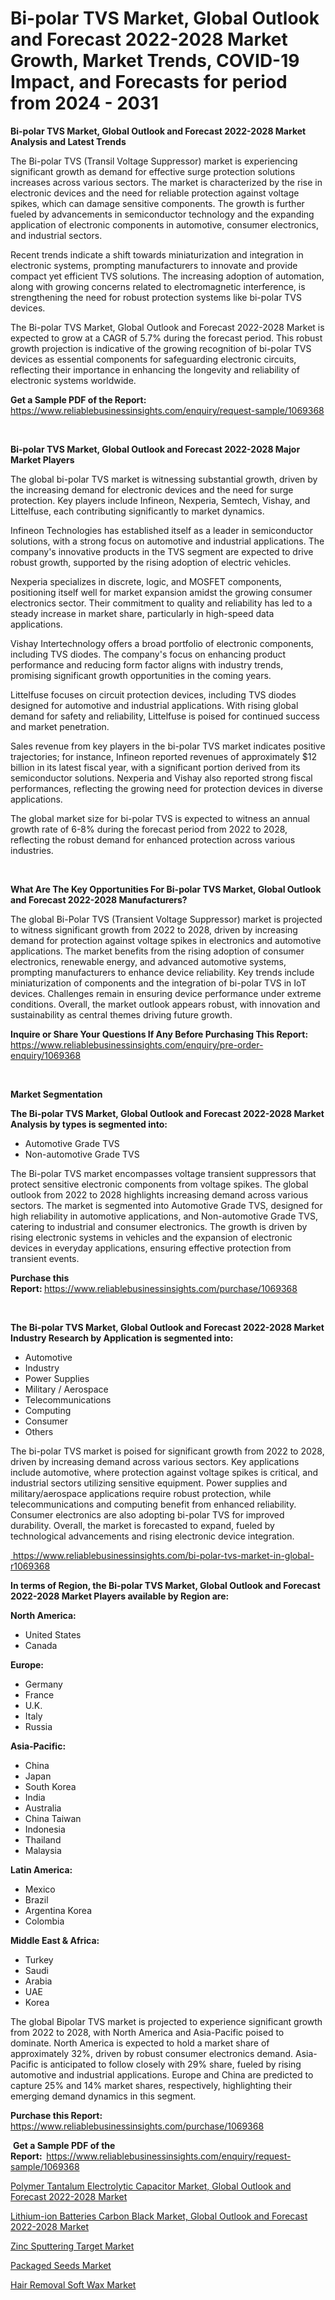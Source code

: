 <p><h1>Bi-polar TVS Market, Global Outlook and Forecast 2022-2028 Market Growth, Market Trends, COVID-19 Impact, and Forecasts for period from 2024 - 2031</h1></p><p><strong>Bi-polar TVS Market, Global Outlook and Forecast 2022-2028 Market Analysis and Latest Trends</strong></p>
<p><p>The Bi-polar TVS (Transil Voltage Suppressor) market is experiencing significant growth as demand for effective surge protection solutions increases across various sectors. The market is characterized by the rise in electronic devices and the need for reliable protection against voltage spikes, which can damage sensitive components. The growth is further fueled by advancements in semiconductor technology and the expanding application of electronic components in automotive, consumer electronics, and industrial sectors.</p><p>Recent trends indicate a shift towards miniaturization and integration in electronic systems, prompting manufacturers to innovate and provide compact yet efficient TVS solutions. The increasing adoption of automation, along with growing concerns related to electromagnetic interference, is strengthening the need for robust protection systems like bi-polar TVS devices.</p><p>The Bi-polar TVS Market, Global Outlook and Forecast 2022-2028 Market is expected to grow at a CAGR of 5.7% during the forecast period. This robust growth projection is indicative of the growing recognition of bi-polar TVS devices as essential components for safeguarding electronic circuits, reflecting their importance in enhancing the longevity and reliability of electronic systems worldwide.</p></p>
<p><strong>Get a Sample PDF of the Report:&nbsp;</strong> <a href="https://www.reliablebusinessinsights.com/enquiry/request-sample/1069368">https://www.reliablebusinessinsights.com/enquiry/request-sample/1069368</a></p>
<p>&nbsp;</p>
<p><strong>Bi-polar TVS Market, Global Outlook and Forecast 2022-2028 Major Market Players</strong></p>
<p><p>The global bi-polar TVS market is witnessing substantial growth, driven by the increasing demand for electronic devices and the need for surge protection. Key players include Infineon, Nexperia, Semtech, Vishay, and Littelfuse, each contributing significantly to market dynamics.</p><p>Infineon Technologies has established itself as a leader in semiconductor solutions, with a strong focus on automotive and industrial applications. The company's innovative products in the TVS segment are expected to drive robust growth, supported by the rising adoption of electric vehicles.</p><p>Nexperia specializes in discrete, logic, and MOSFET components, positioning itself well for market expansion amidst the growing consumer electronics sector. Their commitment to quality and reliability has led to a steady increase in market share, particularly in high-speed data applications.</p><p>Vishay Intertechnology offers a broad portfolio of electronic components, including TVS diodes. The company's focus on enhancing product performance and reducing form factor aligns with industry trends, promising significant growth opportunities in the coming years.</p><p>Littelfuse focuses on circuit protection devices, including TVS diodes designed for automotive and industrial applications. With rising global demand for safety and reliability, Littelfuse is poised for continued success and market penetration.</p><p>Sales revenue from key players in the bi-polar TVS market indicates positive trajectories; for instance, Infineon reported revenues of approximately $12 billion in its latest fiscal year, with a significant portion derived from its semiconductor solutions. Nexperia and Vishay also reported strong fiscal performances, reflecting the growing need for protection devices in diverse applications.</p><p>The global market size for bi-polar TVS is expected to witness an annual growth rate of 6-8% during the forecast period from 2022 to 2028, reflecting the robust demand for enhanced protection across various industries.</p></p>
<p>&nbsp;</p>
<p><strong>What Are The Key Opportunities For Bi-polar TVS Market, Global Outlook and Forecast 2022-2028 Manufacturers?</strong></p>
<p><p>The global Bi-Polar TVS (Transient Voltage Suppressor) market is projected to witness significant growth from 2022 to 2028, driven by increasing demand for protection against voltage spikes in electronics and automotive applications. The market benefits from the rising adoption of consumer electronics, renewable energy, and advanced automotive systems, prompting manufacturers to enhance device reliability. Key trends include miniaturization of components and the integration of bi-polar TVS in IoT devices. Challenges remain in ensuring device performance under extreme conditions. Overall, the market outlook appears robust, with innovation and sustainability as central themes driving future growth.</p></p>
<p><strong>Inquire or Share Your Questions If Any Before Purchasing This Report:</strong> <a href="https://www.reliablebusinessinsights.com/enquiry/pre-order-enquiry/1069368">https://www.reliablebusinessinsights.com/enquiry/pre-order-enquiry/1069368</a></p>
<p>&nbsp;</p>
<p><strong>Market Segmentation</strong></p>
<p><strong>The Bi-polar TVS Market, Global Outlook and Forecast 2022-2028 Market Analysis by types is segmented into:</strong></p>
<p><ul><li>Automotive Grade TVS</li><li>Non-automotive Grade TVS</li></ul></p>
<p><p>The Bi-polar TVS market encompasses voltage transient suppressors that protect sensitive electronic components from voltage spikes. The global outlook from 2022 to 2028 highlights increasing demand across various sectors. The market is segmented into Automotive Grade TVS, designed for high reliability in automotive applications, and Non-automotive Grade TVS, catering to industrial and consumer electronics. The growth is driven by rising electronic systems in vehicles and the expansion of electronic devices in everyday applications, ensuring effective protection from transient events.</p></p>
<p><strong>Purchase this Report:&nbsp;</strong><a href="https://www.reliablebusinessinsights.com/purchase/1069368">https://www.reliablebusinessinsights.com/purchase/1069368</a></p>
<p>&nbsp;</p>
<p><strong>The Bi-polar TVS Market, Global Outlook and Forecast 2022-2028 Market Industry Research by Application is segmented into:</strong></p>
<p><ul><li>Automotive</li><li>Industry</li><li>Power Supplies</li><li>Military / Aerospace</li><li>Telecommunications</li><li>Computing</li><li>Consumer</li><li>Others</li></ul></p>
<p><p>The bi-polar TVS market is poised for significant growth from 2022 to 2028, driven by increasing demand across various sectors. Key applications include automotive, where protection against voltage spikes is critical, and industrial sectors utilizing sensitive equipment. Power supplies and military/aerospace applications require robust protection, while telecommunications and computing benefit from enhanced reliability. Consumer electronics are also adopting bi-polar TVS for improved durability. Overall, the market is forecasted to expand, fueled by technological advancements and rising electronic device integration.</p></p>
<p><a href="https://www.reliablebusinessinsights.com/bi-polar-tvs-market-in-global-r1069368">&nbsp;https://www.reliablebusinessinsights.com/bi-polar-tvs-market-in-global-r1069368</a></p>
<p><strong>In terms of Region, the Bi-polar TVS Market, Global Outlook and Forecast 2022-2028 Market Players available by Region are:</strong></p>
<p>
    <p> <strong> North America: </strong>
        <ul>
            <li>United States</li>
            <li>Canada</li>
        </ul>
        </p> 
    <p> <strong> Europe: </strong>
        <ul>
            <li>Germany</li>
            <li>France</li>
            <li>U.K.</li>
            <li>Italy</li>
            <li>Russia</li>
        </ul>
        </p> 
    <p> <strong> Asia-Pacific: </strong>
        <ul>
            <li>China</li>
            <li>Japan</li>
            <li>South Korea</li>
            <li>India</li>
            <li>Australia</li>
            <li>China Taiwan</li>
            <li>Indonesia</li>
            <li>Thailand</li>
            <li>Malaysia</li>
        </ul>
        </p> 
    <p> <strong> Latin America: </strong>
        <ul>
            <li>Mexico</li>
            <li>Brazil</li>
            <li>Argentina Korea</li>
            <li>Colombia</li>
        </ul>
        </p> 
    <p> <strong> Middle East & Africa: </strong>
        <ul>
            <li>Turkey</li>
            <li>Saudi</li>
            <li>Arabia</li>
            <li>UAE</li>
            <li>Korea</li>
        </ul>
    </p>
    </p>
<p><p>The global Bipolar TVS market is projected to experience significant growth from 2022 to 2028, with North America and Asia-Pacific poised to dominate. North America is expected to hold a market share of approximately 32%, driven by robust consumer electronics demand. Asia-Pacific is anticipated to follow closely with 29% share, fueled by rising automotive and industrial applications. Europe and China are predicted to capture 25% and 14% market shares, respectively, highlighting their emerging demand dynamics in this segment.</p></p>
<p><strong>Purchase this Report: </strong><a href="https://www.reliablebusinessinsights.com/purchase/1069368">https://www.reliablebusinessinsights.com/purchase/1069368</a></p>
<p>&nbsp;<strong>Get a Sample PDF of the Report:&nbsp;&nbsp;</strong><a href="https://www.reliablebusinessinsights.com/enquiry/request-sample/1069368">https://www.reliablebusinessinsights.com/enquiry/request-sample/1069368</a></p>
<p><strong></strong></p>
<p><p><a href="https://github.com/GraceTurner587/Market-Research-Report-List-1/blob/main/polymer-tantalum-electrolytic-capacitor-market-global-outlook-and-forecast-2022-2028-market.md">Polymer Tantalum Electrolytic Capacitor Market, Global Outlook and Forecast 2022-2028 Market</a></p><p><a href="https://github.com/aiko92han/Market-Research-Report-List-1/blob/main/lithium-ion-batteries-carbon-black-market-global-outlook-and-forecast-2022-2028-market.md">Lithium-ion Batteries Carbon Black Market, Global Outlook and Forecast 2022-2028 Market</a></p><p><a href="https://issuu.com/reportprime-2/docs/zinc-sputtering-target-market-size-_f538d3a8802252">Zinc Sputtering Target Market</a></p><p><a href="https://medium.com/@caseyee25/packaged-seeds-market-insights-product-type-application-trends-and-regional-analysis-from-2024-1f5c6a6c0365">Packaged Seeds Market</a></p><p><a href="https://medium.com/@lavernacole75/the-global-hair-removal-soft-wax-market-identifies-drivers-restraints-opportunities-and-trends-473083e00c1a">Hair Removal Soft Wax Market</a></p></p>